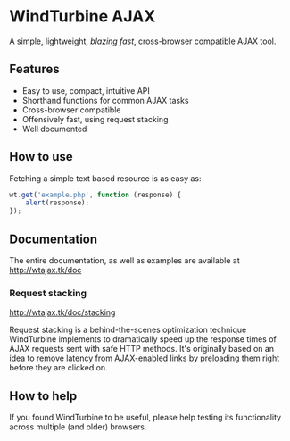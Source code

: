 # WindTurbine AJAX

A simple, lightweight, _blazing fast_, cross-browser compatible AJAX tool.

## Features

 - Easy to use, compact, intuitive API
 - Shorthand functions for common AJAX tasks
 - Cross-browser compatible
 - Offensively fast, using request stacking
 - Well documented

## How to use

Fetching a simple text based resource is as easy as:

```javascript
wt.get('example.php', function (response) {
    alert(response);
});
```

## Documentation

The entire documentation, as well as examples are available at http://wtajax.tk/doc

### Request stacking

http://wtajax.tk/doc/stacking

Request stacking is a behind-the-scenes optimization technique WindTurbine implements to dramatically speed up the response times of AJAX requests sent with safe HTTP methods. It's originally based on an idea to remove latency from AJAX-enabled links by preloading them right before they are clicked on.

## How to help

If you found WindTurbine to be useful, please help testing its functionality across multiple (and older) browsers.
